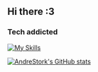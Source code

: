 ## Hi there :3
### Tech addicted

[![My Skills](https://skillicons.dev/icons?i=html,css,js,react,bootstrap,py,linux,bash,arduino,git,github,pr,figma,notion,sublime,vscode&perline=8)](https://skillicons.dev)

[![AndreStork's GitHub stats](https://github-readme-stats.vercel.app/api?username=theonlyoneferkk&theme=dark)](https://github.com/anuraghazra/github-readme-stats)
